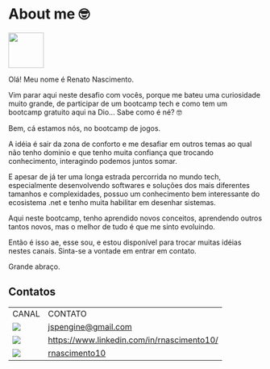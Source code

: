 # About me 🤓

[<img src="https://avatars.githubusercontent.com/u/33658763?v=4" width=70px height=70px>](https://github.com/booletec)


Olá! Meu nome é Renato Nascimento. 

Vim parar aqui neste desafio com vocês, porque me bateu uma curiosidade muito grande, de participar de um bootcamp tech e como tem um bootcamp gratuito aqui na Dio... Sabe como é né? 🤓

Bem, cá estamos nós, no bootcamp de jogos. 

A idéia é sair da zona de conforto e me desafiar em outros temas ao qual não tenho dominio e que tenho muita confiança que trocando conhecimento, interagindo podemos juntos somar. 

E apesar de já ter uma longa estrada percorrida no mundo tech, especialmente desenvolvendo softwares e soluções dos mais diferentes tamanhos e complexidades, possuo um conhecimento bem interessante do ecosistema .net e tenho muita habilitar em desenhar sistemas.

Aqui neste bootcamp, tenho aprendido novos conceitos, aprendendo outros tantos novos, mas o melhor de tudo é que me sinto evoluindo.

Então é isso ae, esse sou, e estou disponível para trocar muitas idéias nestes canais. Sinta-se a vontade em entrar em contato.

Grande abraço.

## Contatos

<table>
<tr>
    <td>
        CANAL
    </td>
    <td>
        CONTATO
    </td>
</tr>
<tr>
    <td>
        <img src="https://img.shields.io/badge/Gmail-D14836?style=for-the-badge&logo=gmail&logoColor=white">
    </td>
    <td>
        <a href="mailto:jspengine@gmail.com">jspengine@gmail.com</a>
    </td>
</tr>
<tr>
    <td>
            <img src="https://img.shields.io/badge/linkedin-%230077B5.svg?style=for-the-badge&logo=linkedin&logoColor=white">
    </td>
   <td>
        <a href="https://www.linkedin.com/in/rnascimento10">
        https://www.linkedin.com/in/rnascimento10/
        </a>
   </td>
</tr>

<tr>
    <td>
            <img src="https://img.shields.io/badge/git-%23F05033.svg?style=for-the-badge&logo=git&logoColor=white">
    </td>
   <td>
        <a href="https://github.com/booletec">
        rnascimento10
        </a>
   </td>
</tr>
</table>


 